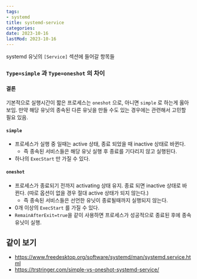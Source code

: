 ```yaml
---
tags:
- systemd
title: systemd-service
categories:
date: 2023-10-16
lastMod: 2023-10-16
---
```

systemd 유닛의 `[Service]` 섹션에 들어갈 항목들

### `Type=simple` 과 `Type=oneshot` 의 차이

#### 결론
기본적으로 실행시간이 짧은 프로세스는 `oneshot` 으로, 아니면 `simple` 로 하는게 옳아 보임. 만약 해당 유닛의 종속된 다른 유닛을 만들 수도 있는 경우에는 관련해서 고민할 필요 있음.

#### `simple`

* 프로세스가 실행 중 일때는 active 상태, 종료 되었을 때 inactive 상태로 바뀐다.
  * 즉 종속된 서비스들은 해당 유닛 실행 후 종료를 기다리지 않고 실행된다.
* 하나의 `ExecStart` 만 가질 수 있다.

#### `oneshot`

* 프로세스가 종료되기 전까지 activating 상태 유지. 종료 되면 inactive 상태로 바뀐다. (따로 옵션이 없을 경우 절대 active 상태가 되지 않는다.)
  * 즉 종속된 서비스들은 선언한 유닛이 종료될때까지 실행되지 않는다.
* 0개 이상의 `ExecStart` 를 가질 수 있다.
* `RemainAfterExit=true`을 같이 사용하면 프로세스가 성공적으로 종료된 후에 종속 유닛이 실행.

## 같이 보기
* <https://www.freedesktop.org/software/systemd/man/systemd.service.html>
* <https://trstringer.com/simple-vs-oneshot-systemd-service/>
